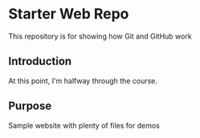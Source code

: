 # Starter Web Repo

This repository is for showing how Git and GitHub work

## Introduction
At this point, I'm halfway through the course.

## Purpose

Sample website with plenty of files for demos